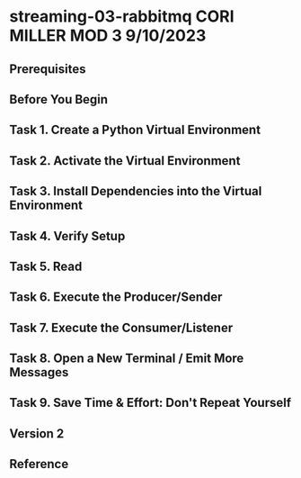 # streaming-03-rabbitmq CORI MILLER MOD 3 9/10/2023

## Prerequisites

## Before You Begin

## Task 1. Create a Python Virtual Environment

## Task 2. Activate the Virtual Environment

## Task 3. Install Dependencies into the Virtual Environment

## Task 4. Verify Setup

## Task 5. Read

## Task 6. Execute the Producer/Sender

## Task 7. Execute the Consumer/Listener

## Task 8. Open a New Terminal / Emit More Messages

## Task 9. Save Time & Effort: Don't Repeat Yourself

## Version 2

## Reference

